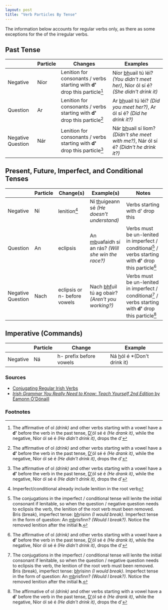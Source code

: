 ```yaml
---
layout: post
title: "Verb Particles By Tense"
---
```


The information below accounts for regular verbs only, as there as some exceptions for the of the irregular verbs.

## Past Tense

|                   | Particle | Changes                                                                     | Examples                                                                                      |
| ----------------- | -------- | --------------------------------------------------------------------------- | --------------------------------------------------------------------------------------------- |
| Negative          | Níor     | Lenition for consonants / verbs starting with **d'** drop this particle[^d] | Níor <u>bh</u>uail tú léi? _(You didn't meet her)_, Níor ól sí é? _(She didn't drink it)_     |
| Question          | Ar       | Lenition for consonants / verbs starting with **d'** drop this particle[^d] | Ar <u>bh</u>uail tú léi? _(Did you meet her?)_, Ar ól sí é? _(Did he drink it?)_              |
| Negative Question | Nár      | Lenition for consonants / verbs starting with **d'** drop this particle[^d] | Nár <u>bh</u>uail sí liom? _(Didn't she meet with me?)_, Nár ól sí é? _(Didn't he drink it?)_ |

## Present, Future, Imperfect, and Conditional Tenses

|                   | Particle | Change(s)                    | Example(s)                                                | Notes                                                                                                              |
| ----------------- | -------- | ---------------------------- | --------------------------------------------------------- | ------------------------------------------------------------------------------------------------------------------ |
| Negative          | Ní       | lenition[^lenition-gotcha]   | Ní <u>th</u>uigeann sé _(He doesn't understand)_          | Verbs starting with d' drop this                                                                                   |
| Question          | An       | eclipsis                     | An <u>mb</u>uafaidh sí an rás? _(Will she win the race?)_ | Verbs must be un-lenited in imperfect / conditional[^unlenite] / verbs starting with **d'** drop this particle[^d] |
| Negative Question | Nach     | eclipsis or n- before vowels | Nach <u>bhf</u>uil tú ag obair? _(Aren't you working?)_   | Verbs must be un-lenited in imperfect / conditional[^unlenite] / verbs starting with **d'** drop this particle[^d] |

## Imperative (Commands)

|          | Particle | Change                  | Example                            |
| -------- | -------- | ----------------------- | ---------------------------------- |
| Negative | Ná       | h- prefix before vowels | Ná <u>h</u>ól é \*(Don't drink it) |

### Sources

- [Conjugating Regular Irish Verbs](https://gaeilge.org/verbs/Verbs.pdf)
- [_Irish Grammar You Really Need to Know: Teach Yourself 2nd Edition_
  by Éamonn Ó'Dónaill](https://www.amazon.com/Irish-Grammar-Really-Need-Know-ebook/dp/B00GU2MPVE)

### Footnotes

[^d]: The affirmative of ol _(drink)_ and other verbs starting with a vowel have a **d'** before the verb in the past tense, <u>D'</u>ól sé é _(He drank it)_, while the negative, Níor ól sé é _(He didn't drink it)_, drops the d'
[^lenition-gotcha]: Imperfect/conditional already include lenition in the root verb
[^unlenite]: The conjugations in the imperfect / conditional tense will lenite the initial consonant if lenitable, so when the question / negative question needs to eclipsis the verb, the lenition of the root verb must been removed. Bris (break), imperfect tense: <u>bh</u>risinn _(I would break)_. Imperfect tense in the form of question: An <u>mb</u>risfinn? _(Would I break?)_. Notice the removed lenition after the initial **h**.

